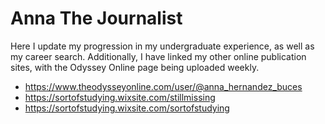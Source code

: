 
# Anna The Journalist
Here I update my progression in my undergraduate experience, as well as my career search.
Additionally, I have linked my other online publication sites, with the Odyssey Online page being uploaded weekly.

- https://www.theodysseyonline.com/user/@anna_hernandez_buces
- https://sortofstudying.wixsite.com/stillmissing
- https://sortofstudying.wixsite.com/sortofstudying
